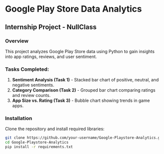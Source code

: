 # Google Play Store Data Analytics
## Internship Project - NullClass

### Overview
This project analyzes Google Play Store data using Python to gain insights into app ratings, reviews, and user sentiment.

### Tasks Completed:
1. **Sentiment Analysis (Task 1)** - Stacked bar chart of positive, neutral, and negative sentiments.
2. **Category Comparison (Task 2)** - Grouped bar chart comparing ratings and review counts.
3. **App Size vs. Rating (Task 3)** - Bubble chart showing trends in game apps.

### Installation
Clone the repository and install required libraries:
```sh
git clone https://github.com/your-username/Google-Playstore-Analytics.git
cd Google-Playstore-Analytics
pip install -r requirements.txt
